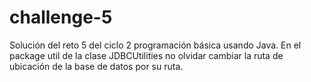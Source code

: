 # challenge-5
Solución del reto 5 del ciclo 2 programación básica usando Java. 
En el package util de la clase JDBCUtilities no olvidar cambiar la ruta de ubicación de la base de datos por su ruta.
